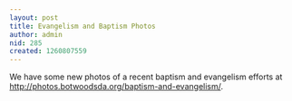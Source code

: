 ```yaml
---
layout: post
title: Evangelism and Baptism Photos
author: admin
nid: 285
created: 1260807559
---
```

We have some new photos of a recent baptism and evangelism efforts at http://photos.botwoodsda.org/baptism-and-evangelism/.

